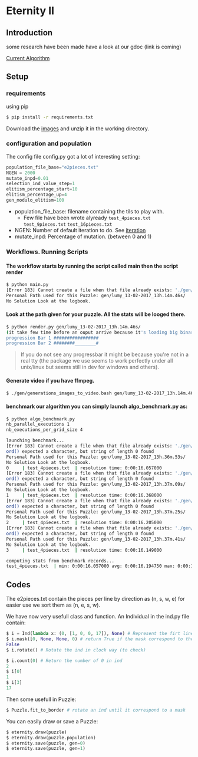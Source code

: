 
# Eternity II

## Introduction

  some research have been made have a look at our gdoc (link is coming)

  [Current Algorithm](doc/Algorithm.md)

## Setup

### requirements

  using pip

  ```bash
  $ pip install -r requirements.txt
  ```

  Download the [images](https://intra.epitech.eu/module/2016/M-IAR-752/PAR-9-2/acti-235553/project/file/eternityII_data.zip)
  and unzip it in the working directory.

### configuration and population

The config file config.py got a lot of interesting setting:

```python
population_file_base="e2pieces.txt"
NGEN = 2000
mutate_inpd=0.01
selection_ind_value_step=1
elitism_percentage_start=10
elitism_percentage_up=4
gen_modulo_elitism=100
```

- population_file_base: filename containing the tils to play with.
  - Few file have been wrote alyready `test_4pieces.txt` `test_9pieces.txt` `test_16pieces.txt`
- NGEN: Number of default iteration to do. See   [iteration](doc/Algorithm.md#iteration)
- mutate_inpd: Percentage of mutation. (between 0 and 1)

### Workflows. Running Scripts


#### The workflow starts by running the script called main then the script render

  ```bash
  $ python main.py
  [Error 183] Cannot create a file when that file already exists: './gen/'
  Personal Path used for this Puzzle: gen/lumy_13-02-2017_13h.14m.46s/
  No Solution Look at the logbook.
  ```

#### Look at the path given for your puzzle. All the stats will be looged there.

  ``` bash
  $ python render.py gen/lumy_13-02-2017_13h.14m.46s/
  (it take few time before an ouput arrive because it's loading big binary file).
  progression Bar 1 #################
  progression Bar 2 ########________#
  ```
  > If you do not see any progressbar it might be because you're not in a real tty
  (the package we use seems to work perfectly under all unix/linux but seems
  still in dev for windows and others).

#### Generate video if you have ffmpeg.
  ``` bash
  $ ./gen/generations_images_to_video.bash gen/lumy_13-02-2017_13h.14m.46s/
  ```

#### benchmark our algorithm you can simply launch algo_benchmark.py as:

  ```bash
  $ python algo_benchmark.py
  nb_parallel_executions 1
  nb_executions_per_grid_size 4

  launching benchmark...
  [Error 183] Cannot create a file when that file already exists: './gen/'
  ord() expected a character, but string of length 0 found
  Personal Path used for this Puzzle: gen/lumy_13-02-2017_13h.36m.53s/
  No Solution Look at the logbook.
  0 	| test_4pieces.txt 	| resolution time: 0:00:16.057000
  [Error 183] Cannot create a file when that file already exists: './gen/'
  ord() expected a character, but string of length 0 found
  Personal Path used for this Puzzle: gen/lumy_13-02-2017_13h.37m.09s/
  No Solution Look at the logbook.
  1 	| test_4pieces.txt 	| resolution time: 0:00:16.368000
  [Error 183] Cannot create a file when that file already exists: './gen/'
  ord() expected a character, but string of length 0 found
  Personal Path used for this Puzzle: gen/lumy_13-02-2017_13h.37m.25s/
  No Solution Look at the logbook.
  2 	| test_4pieces.txt 	| resolution time: 0:00:16.205000
  [Error 183] Cannot create a file when that file already exists: './gen/'
  ord() expected a character, but string of length 0 found
  Personal Path used for this Puzzle: gen/lumy_13-02-2017_13h.37m.41s/
  No Solution Look at the logbook.
  3 	| test_4pieces.txt 	| resolution time: 0:00:16.149000

  computing stats from benchmark records...
  test_4pieces.txt 	| min: 0:00:16.057000 avg: 0:00:16.194750 max: 0:00:16.368000
  ```

## Codes

The e2pieces.txt contain the pieces per line by direction as (n, s, w, e)
for easier use we sort them as (n, e, s, w).

We have now very usefull class and function.
An Individual in the ind.py file contain:
```python
$ i = Ind(lambda x: (0, [1, 0, 0, 17]), None) # Represent the firt line of the file
$ i.mask([0, None, None, 0) # return True if the mask correspond to the ind. we check here the 0 to the right side.
False
$ i.rotate() # Rotate the ind in clock way (to check)

$ i.count(0) # Return the number of 0 in ind
2
$ i[0]
1
$ i[3]
17
```

Then some usefull in Puzzle:

```python
$ Puzzle.fit_to_border # rotate an ind until it correspond to a mask
```

You can easily draw or save a Puzzle:

 ```python
 $ eternity.draw(puzzle)
 $ eternity.draw(puzzle.population)
 $ eternity.save(puzzle, gen=0)
 $ eternity.save(puzzle, gen=1)
 ```



